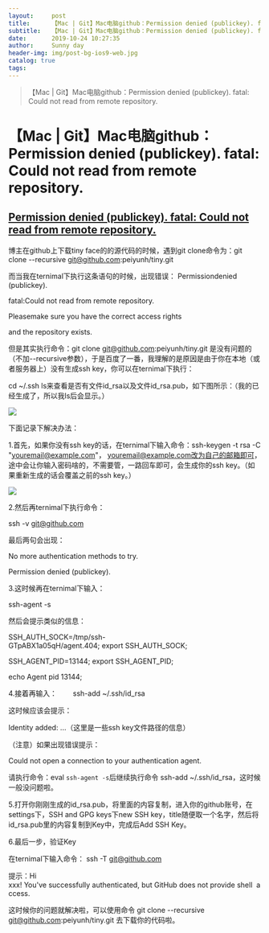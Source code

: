 ```yaml
---
layout:     post
title:      【Mac | Git】Mac电脑github：Permission denied (publickey). fatal: Could not read from remote repository.
subtitle:   【Mac | Git】Mac电脑github：Permission denied (publickey). fatal: Could not read from remote repository.
date:       2019-10-24 10:27:35
author:     Sunny day
header-img: img/post-bg-ios9-web.jpg
catalog: true
tags:
---
```


>【Mac | Git】Mac电脑github：Permission denied (publickey). fatal: Could not read from remote repository.

# 【Mac | Git】Mac电脑github：Permission denied (publickey). fatal: Could not read from remote repository.


## [Permission denied (publickey). fatal: Could not read from remote repository.](https://www.cnblogs.com/wmr95/p/7852832.html)

博主在github上下载tiny face的的源代码的时候，遇到git clone命令为：git clone --recursive git@github.com:peiyunh/tiny.git

而当我在ternimal下执行这条语句的时候，出现错误：
Permissiondenied (publickey).

fatal:Could not read from remote repository.

Pleasemake sure you have the correct access rights

and the repository exists.

但是其实执行命令：git clone git@github.com:peiyunh/tiny.git 是没有问题的（不加--recursive参数），于是百度了一番，我理解的是原因是由于你在本地（或者服务器上）没有生成ssh key，你可以在ternimal下执行：

cd ~/.ssh ls来查看是否有文件id_rsa以及文件id_rsa.pub，如下图所示：（我的已经生成了，所以我ls后会显示。）

![](https://imgconvert.csdnimg.cn/aHR0cHM6Ly9pbWFnZXMyMDE3LmNuYmxvZ3MuY29tL2Jsb2cvMTA3OTY4OS8yMDE3MTEvMTA3OTY4OS0yMDE3MTExNzE3NTA1ODcwMi0xOTQ4ODE0MDA2LnBuZw?x-oss-process=image/format,png)

下面记录下解决办法：

1.首先，如果你没有ssh key的话，在ternimal下输入命令：ssh-keygen -t rsa -C "youremail@example.com"， youremail@example.com改为自己的邮箱即可，途中会让你输入密码啥的，不需要管，一路回车即可，会生成你的ssh key。（如果重新生成的话会覆盖之前的ssh key。）

![](https://imgconvert.csdnimg.cn/aHR0cHM6Ly9pbWFnZXMyMDE3LmNuYmxvZ3MuY29tL2Jsb2cvMTA3OTY4OS8yMDE3MTEvMTA3OTY4OS0yMDE3MTExNzE3NTQzMjMyNy0xNDEwNTQzNDIyLnBuZw?x-oss-process=image/format,png)

2.然后再ternimal下执行命令：

ssh -v git@github.com

最后两句会出现：

No more authentication methods to try.  

Permission denied (publickey).

3.这时候再在ternimal下输入：

ssh-agent -s

然后会提示类似的信息：

SSH_AUTH_SOCK=/tmp/ssh-GTpABX1a05qH/agent.404; export SSH_AUTH_SOCK;  

SSH_AGENT_PID=13144; export SSH_AGENT_PID;  

echo Agent pid 13144;

4.接着再输入：　　
ssh-add ~/.ssh/id_rsa

这时候应该会提示：

Identity added: ...（这里是一些ssh key文件路径的信息）

（注意）如果出现错误提示：

Could not open a connection to your authentication agent.

请执行命令：eval `ssh-agent -s`后继续执行命令 ssh-add ~/.ssh/id_rsa，这时候一般没问题啦。

5.打开你刚刚生成的id_rsa.pub，将里面的内容复制，进入你的github账号，在settings下，SSH and GPG keys下new SSH key，title随便取一个名字，然后将id_rsa.pub里的内容复制到Key中，完成后Add SSH Key。

6.最后一步，验证Key

在ternimal下输入命令：
ssh -T git@github.com

提示：Hi xxx! You've successfully authenticated, but GitHub does not provide shell  access.

这时候你的问题就解决啦，可以使用命令 git clone --recursive git@github.com:peiyunh/tiny.git 去下载你的代码啦。

 

